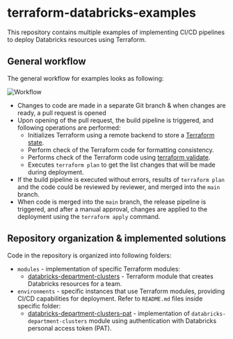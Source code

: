 # terraform-databricks-examples

This repository contains multiple examples of implementing CI/CD pipelines to deploy Databricks resources using Terraform.

## General workflow

The general workflow for examples looks as following:

![Workflow](../../images/terraform-databricks-pipeline.png)

* Changes to code are made in a separate Git branch & when changes are ready, a pull request is opened
* Upon opening of the pull request, the build pipeline is triggered, and following operations are performed:
  * Initializes Terraform using a remote backend to store a [Terraform state](https://www.terraform.io/language/state).
  * Perform check of the Terraform code for formatting consistency.
  * Performs check of the Terraform code using [terraform validate](https://www.terraform.io/cli/commands/validate).
  * Executes `terraform plan` to get the list changes that will be made during deployment.
* If the build pipeline is executed without errors, results of `terraform plan` and the code could be reviewed by reviewer, and merged into the `main` branch.
* When code is merged into the `main` branch, the release pipeline is triggered, and after a manual approval, changes are applied to the deployment using the `terraform apply` command.


## Repository organization & implemented solutions

Code in the repository is organized into following folders:

* `modules` - implementation of specific Terraform modules:
  * [databricks-department-clusters](modules/databricks-department-clusters/) - Terraform module that creates Databricks resources for a team.
* `environments` - specific instances that use Terraform modules, providing CI/CD capabilities for deployment. Refer to `README.md` files inside specific folder:
  * [databricks-department-clusters-pat](environments/databricks-department-clusters-pat) - implementation of `databricks-department-clusters` module using authentication with Databricks personal access token (PAT). 
